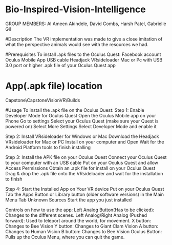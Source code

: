 # Bio-Inspired-Vision-Intelligence
GROUP MEMBERS: Al Ameen Akindele, David Combs, Harsh Patel, Gabrielle Gil

#Description 
The VR implementation was made to give a close imitation of what the perspective animals would see with the resources we had.



#Prerequisites
To install .apk files to the Oculus Quest:
Facebook account
Oculus Mobile App
USB cable
Headjack VRsideloader
Mac or Pc with USB 3.0 port or higher
.apk file of your Oculus Quest app



# App(.apk file) location
Capstone\CapstoneVisionVR\Builds



#Usage
To install the .apk file on the Oculus Quest:
Step 1: Enable Developer Mode for Oculus Quest
Open the Oculus Mobile app on your Phone
Go to settings
Select your Oculus Quest (make sure your Quest is powered on)
Select More Settings
Select Developer Mode and enable it

Step 2: Install VRsideloader for Windows or Mac
Download the Headjack VRsideloader for Mac or PC
Install on your computer and Open
Wait for the Android Platform tools to finish installing

Step 3: Install the APK file on your Oculus Quest
Connect your Oculus Quest to your computer with an USB cable
Put on your Oculus Quest and allow Access Permissions
Obtain an .apk file for install on your Oculus Quest
Drag & drop the .apk file onto the VRsideloader and wait for the installation to finish

Step 4: Start the Installed App on Your VR device
Put on your Oculus Quest
Tab the Apps Button or Library button (older software versions) in the Main Menu
Tab Unknown Sources
Start the app you just installed


Controls on how to use the app:
Left Analog Button(Has to be clicked): Changes to the different scenes.
Left Analog/Right Analog (Pushed forward): Used to teleport around the world, for movement.
X button: Changes to Bee Vision
Y button: Changes to Giant Clam Vision
A button: Changes to Human Vision
B button: Changes to Bee Vision
Oculus Button: Pulls up the Oculus Menu, where you can quit the game.
